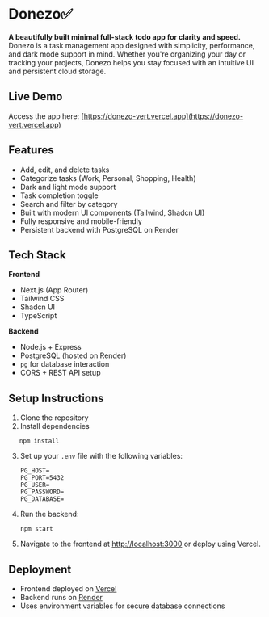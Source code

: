 # Donezo✅

**A beautifully built minimal full-stack todo app for clarity and speed.**  
Donezo is a task management app designed with simplicity, performance, and dark mode support in mind. Whether you're organizing your day or tracking your projects, Donezo helps you stay focused with an intuitive UI and persistent cloud storage.

## Live Demo

Access the app here: [https://donezo-vert.vercel.app](https://donezo-vert.vercel.app)

## Features

- Add, edit, and delete tasks
- Categorize tasks (Work, Personal, Shopping, Health)
- Dark and light mode support
- Task completion toggle
- Search and filter by category
- Built with modern UI components (Tailwind, Shadcn UI)
- Fully responsive and mobile-friendly
- Persistent backend with PostgreSQL on Render

## Tech Stack

**Frontend**  
- Next.js (App Router)
- Tailwind CSS  
- Shadcn UI  
- TypeScript

**Backend**  
- Node.js + Express  
- PostgreSQL (hosted on Render)  
- `pg` for database interaction  
- CORS + REST API setup

## Setup Instructions

1. Clone the repository
2. Install dependencies  
````
   npm install
````

3. Set up your `.env` file with the following variables:

   ```
   PG_HOST=
   PG_PORT=5432
   PG_USER=
   PG_PASSWORD=
   PG_DATABASE=
   ```

4. Run the backend:

   ```
   npm start
   ```

5. Navigate to the frontend at [http://localhost:3000](http://localhost:3000) or deploy using Vercel.

## Deployment

* Frontend deployed on [Vercel](https://vercel.com/)
* Backend runs on [Render](https://render.com/)
* Uses environment variables for secure database connections


